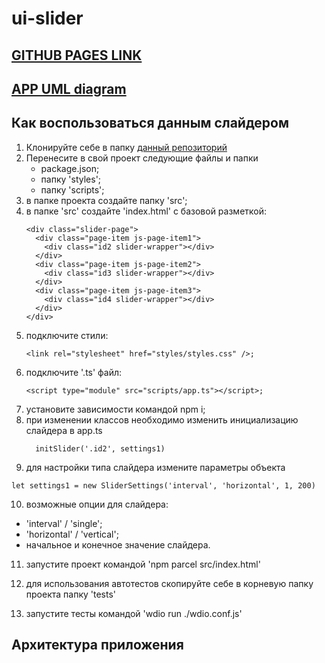 # ui-slider

## [GITHUB PAGES LINK](https://ukarpenkov.github.io/ui-slider/dist/)

## [APP UML diagram](https://viewer.diagrams.net/index.html?tags=%7B%7D&highlight=0000ff&edit=_blank&layers=1&nav=1#G1Ox9ASGbxKiB7AVY_K0LVlEeC8Fwm2Tb8)

## Как воспользоваться данным слайдером

1. Клонируйте себе в папку [данный репозиторий](https://github.com/ukarpenkov/ui-slider)
2. Перенесите в свой проект следующие файлы и папки
   - package.json;
   - папку 'styles';
   - папку 'scripts';
3. в папке проекта создайте папку 'src';
4. в папке 'src' создайте 'index.html' с базовой разметкой:
   ```
   <div class="slider-page">
     <div class="page-item js-page-item1">
       <div class="id2 slider-wrapper"></div>
     </div>
     <div class="page-item js-page-item2">
       <div class="id3 slider-wrapper"></div>
     </div>
     <div class="page-item js-page-item3">
       <div class="id4 slider-wrapper"></div>
     </div>
   </div>
   ```
5. подключите стили:
   ```
   <link rel="stylesheet" href="styles/styles.css" />;
   ```
6. подключите '.ts' файл:
   ```
   <script type="module" src="scripts/app.ts"></script>;
   ```
7. установите зависимости командой npm i;
8. при изменении классов необходимо изменить инициализацию слайдера в app.ts
   ```
     initSlider('.id2', settings1)
   ```
9. для настройки типа слайдера измените параметры объекта

```
let settings1 = new SliderSettings('interval', 'horizontal', 1, 200)
```

10. возможные опции для слайдера:

- 'interval' / 'single';
- 'horizontal' / 'vertical';
- начальное и конечное значение слайдера.

11. запустите проект командой 'npm parcel src/index.html'

12. для использования автотестов скопируйте себе в корневую папку проекта папку 'tests'

13. запустите тесты командой 'wdio run ./wdio.conf.js'

## Архитектура приложения
